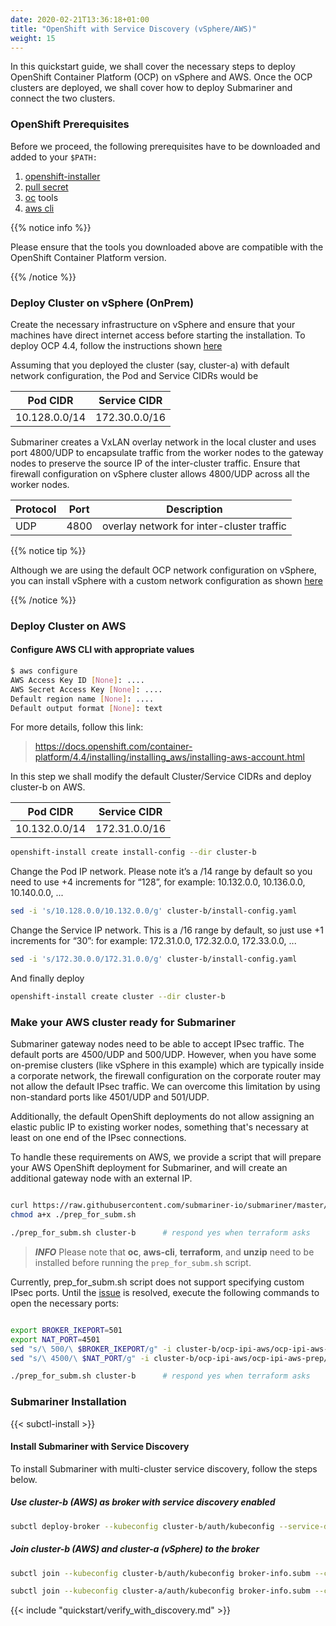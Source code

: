 ```yaml
---
date: 2020-02-21T13:36:18+01:00
title: "OpenShift with Service Discovery (vSphere/AWS)"
weight: 15
---
```


In this quickstart guide, we shall cover the necessary steps to deploy OpenShift Container Platform (OCP) on vSphere and AWS. Once the OCP clusters are deployed, we shall cover how to deploy Submariner and connect the two clusters.

### OpenShift Prerequisites

Before we proceed, the following prerequisites have to be downloaded and added to your `$PATH:`

 1. [openshift-installer](https://cloud.redhat.com/openshift/install/aws/installer-provisioned)
 2. [pull secret](https://cloud.redhat.com/openshift/install/aws/installer-provisioned)
 3. [oc](https://cloud.redhat.com/openshift/install/aws/installer-provisioned) tools
 4. [aws cli](https://docs.aws.amazon.com/cli/latest/userguide/cli-chap-install.html)

{{% notice info %}}

Please ensure that the tools you downloaded above are compatible with the OpenShift Container Platform version.

{{% /notice %}}

### Deploy Cluster on vSphere (OnPrem)

Create the necessary infrastructure on vSphere and ensure that your machines have direct internet access before starting the installation.
To deploy OCP 4.4, follow the instructions shown [here](https://docs.openshift.com/container-platform/4.4/installing/installing_vsphere/installing-vsphere.html)

Assuming that you deployed the cluster (say, cluster-a) with default network configuration, the Pod and Service CIDRs would be

| Pod CIDR     | Service CIDR |
|--------------|--------------|
|10.128.0.0/14 |172.30.0.0/16 |

Submariner creates a VxLAN overlay network in the local cluster and uses port 4800/UDP to encapsulate traffic from the worker nodes to the gateway nodes to preserve the source IP of the inter-cluster traffic.
Ensure that firewall configuration on vSphere cluster allows 4800/UDP across all the worker nodes.

|  Protocol  |  Port  |     Description                              |
|------------|--------|----------------------------------------------|
|   UDP      |  4800  | overlay network for inter-cluster traffic    |

{{% notice tip %}}

Although we are using the default OCP network configuration on vSphere, you can install vSphere with a custom network configuration as shown [here](https://red.ht/2WFjEVg)

{{% /notice %}}

### Deploy Cluster on AWS

#### Configure AWS CLI with appropriate values

```bash
$ aws configure
AWS Access Key ID [None]: ....
AWS Secret Access Key [None]: ....
Default region name [None]: ....
Default output format [None]: text
```

For more details, follow this link:

> https://docs.openshift.com/container-platform/4.4/installing/installing_aws/installing-aws-account.html

In this step we shall modify the default Cluster/Service CIDRs and deploy cluster-b on AWS.

| Pod CIDR     | Service CIDR |
|--------------|--------------|
|10.132.0.0/14 |172.31.0.0/16 |

```bash
openshift-install create install-config --dir cluster-b
```

Change the Pod IP network. Please note it’s a /14 range by default so you need to use
+4 increments for “128”, for example: 10.132.0.0, 10.136.0.0, 10.140.0.0, ...

```bash
sed -i 's/10.128.0.0/10.132.0.0/g' cluster-b/install-config.yaml
```

Change the Service IP network. This is a /16 range by default, so just use +1 increments
for “30”: for example: 172.31.0.0, 172.32.0.0, 172.33.0.0, ...

```bash
sed -i 's/172.30.0.0/172.31.0.0/g' cluster-b/install-config.yaml
```

And finally deploy

```bash
openshift-install create cluster --dir cluster-b
```

### Make your AWS cluster ready for Submariner

Submariner gateway nodes need to be able to accept IPsec traffic. The default ports are 4500/UDP and 500/UDP.
However, when you have some on-premise clusters (like vSphere in this example) which are typically inside a corporate network, the firewall configuration on the corporate router may not allow the default IPsec traffic.
We can overcome this limitation by using non-standard ports like 4501/UDP and 501/UDP.

Additionally, the default OpenShift deployments do not allow assigning an elastic public IP
to existing worker nodes, something that's necessary at least on one end of the IPsec connections.

To handle these requirements on AWS, we provide a script that will prepare your AWS OpenShift deployment
for Submariner, and will create an additional gateway node with an external IP.

```bash

curl https://raw.githubusercontent.com/submariner-io/submariner/master/tools/openshift/ocp-ipi-aws/prep_for_subm.sh -L -O
chmod a+x ./prep_for_subm.sh

./prep_for_subm.sh cluster-b      # respond yes when terraform asks

```

> **_INFO_** Please note that  **oc**, **aws-cli**, **terraform**, and **unzip** need to be installed before running the `prep_for_subm.sh` script.

Currently, prep_for_subm.sh script does not support specifying custom IPsec ports.
Until the [issue](https://github.com/submariner-io/submariner/issues/240) is resolved, execute the following commands to open the necessary ports:

```bash

export BROKER_IKEPORT=501
export NAT_PORT=4501
sed "s/\ 500/\ $BROKER_IKEPORT/g" -i cluster-b/ocp-ipi-aws/ocp-ipi-aws-prep/ec2-resources.tf
sed "s/\ 4500/\ $NAT_PORT/g" -i cluster-b/ocp-ipi-aws/ocp-ipi-aws-prep/ec2-resources.tf

./prep_for_subm.sh cluster-b      # respond yes when terraform asks

```

### Submariner Installation

{{< subctl-install >}}

#### Install Submariner with Service Discovery

To install Submariner with multi-cluster service discovery, follow the steps below.

##### Use cluster-b (AWS) as broker with service discovery enabled

```bash
subctl deploy-broker --kubeconfig cluster-b/auth/kubeconfig --service-discovery
```

##### Join cluster-b (AWS) and cluster-a (vSphere) to the broker

```bash
subctl join --kubeconfig cluster-b/auth/kubeconfig broker-info.subm --clusterid cluster-b --ikeport 501 --nattport 4501
```

```bash
subctl join --kubeconfig cluster-a/auth/kubeconfig broker-info.subm --clusterid cluster-a --ikeport 501 --nattport 4501
```

{{< include "quickstart/verify_with_discovery.md" >}}
